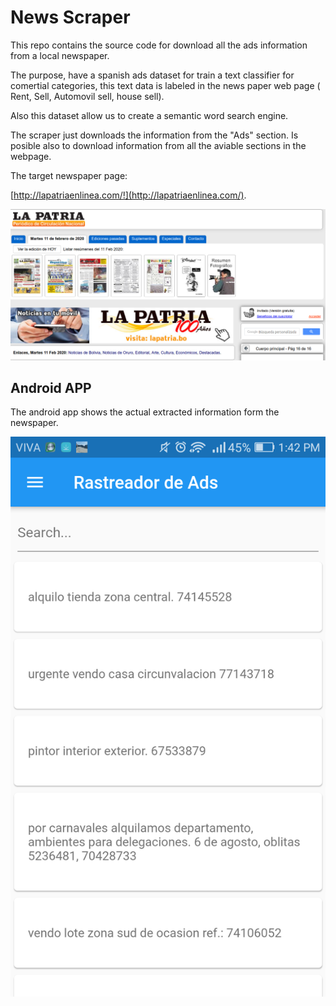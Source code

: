 # News Scraper

This repo contains the source code for download all the ads information from a local newspaper. 

The purpose, have a spanish ads dataset for train a text classifier for comertial categories, this text data is labeled in the news paper web page ( Rent, Sell, Automovil sell, house sell).

Also this dataset allow us to create a semantic word search engine.


The scraper just downloads the information from the "Ads" section.
Is posible also to download information from all the aviable sections in the webpage.


The target newspaper page:



 [http://lapatriaenlinea.com/!](http://lapatriaenlinea.com/).

<div style="text-align:center"><img src ="https://github.com/stanlee321/web_scraping/blob/master/images/newspaper.png" /></div>





## Android APP

The android app shows the actual extracted information form the newspaper. 

<div style="text-align:center"><img src ="https://github.com/stanlee321/web_scraping/blob/master/images/android.png" /></div>